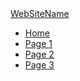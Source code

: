 <nav class="navbar navbar-default">
    <div class="container-fluid">
        <div class="navbar-header"> <a class="navbar-brand" href="#">WebSiteName</a> 
        </div>
        <ul class="nav navbar-nav">
            <li class="active"><a href="#">Home</a>
            </li>
            <li><a href="#">Page 1</a>
            </li>
            <li><a href="#">Page 2</a>
            </li>
            <li><a href="#">Page 3</a>
            </li>
        </ul>
    </div>
</nav>
